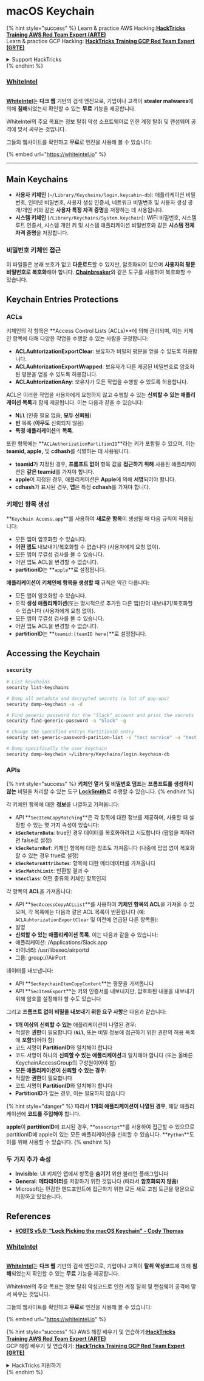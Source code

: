 # macOS Keychain

{% hint style="success" %}
Learn & practice AWS Hacking:<img src="../../.gitbook/assets/arte.png" alt="" data-size="line">[**HackTricks Training AWS Red Team Expert (ARTE)**](https://training.hacktricks.xyz/courses/arte)<img src="../../.gitbook/assets/arte.png" alt="" data-size="line">\
Learn & practice GCP Hacking: <img src="../../.gitbook/assets/grte.png" alt="" data-size="line">[**HackTricks Training GCP Red Team Expert (GRTE)**<img src="../../.gitbook/assets/grte.png" alt="" data-size="line">](https://training.hacktricks.xyz/courses/grte)

<details>

<summary>Support HackTricks</summary>

* Check the [**subscription plans**](https://github.com/sponsors/carlospolop)!
* **Join the** 💬 [**Discord group**](https://discord.gg/hRep4RUj7f) or the [**telegram group**](https://t.me/peass) or **follow** us on **Twitter** 🐦 [**@hacktricks\_live**](https://twitter.com/hacktricks\_live)**.**
* **Share hacking tricks by submitting PRs to the** [**HackTricks**](https://github.com/carlospolop/hacktricks) and [**HackTricks Cloud**](https://github.com/carlospolop/hacktricks-cloud) github repos.

</details>
{% endhint %}

### [WhiteIntel](https://whiteintel.io)

<figure><img src="../../.gitbook/assets/image (1227).png" alt=""><figcaption></figcaption></figure>

[**WhiteIntel**](https://whiteintel.io)는 **다크 웹** 기반의 검색 엔진으로, 기업이나 고객이 **stealer malwares**에 의해 **침해**되었는지 확인할 수 있는 **무료** 기능을 제공합니다.

WhiteIntel의 주요 목표는 정보 탈취 악성 소프트웨어로 인한 계정 탈취 및 랜섬웨어 공격에 맞서 싸우는 것입니다.

그들의 웹사이트를 확인하고 **무료**로 엔진을 사용해 볼 수 있습니다:

{% embed url="https://whiteintel.io" %}

***

## Main Keychains

* **사용자 키체인** (`~/Library/Keychains/login.keycahin-db`): 애플리케이션 비밀번호, 인터넷 비밀번호, 사용자 생성 인증서, 네트워크 비밀번호 및 사용자 생성 공개/개인 키와 같은 **사용자 특정 자격 증명**을 저장하는 데 사용됩니다.
* **시스템 키체인** (`/Library/Keychains/System.keychain`): WiFi 비밀번호, 시스템 루트 인증서, 시스템 개인 키 및 시스템 애플리케이션 비밀번호와 같은 **시스템 전체 자격 증명**을 저장합니다.

### 비밀번호 키체인 접근

이 파일들은 본래 보호가 없고 **다운로드**할 수 있지만, 암호화되어 있으며 **사용자의 평문 비밀번호로 복호화**해야 합니다. [**Chainbreaker**](https://github.com/n0fate/chainbreaker)와 같은 도구를 사용하여 복호화할 수 있습니다.

## Keychain Entries Protections

### ACLs

키체인의 각 항목은 **Access Control Lists (ACLs)**에 의해 관리되며, 이는 키체인 항목에 대해 다양한 작업을 수행할 수 있는 사람을 규정합니다:

* **ACLAuhtorizationExportClear**: 보유자가 비밀의 평문을 얻을 수 있도록 허용합니다.
* **ACLAuhtorizationExportWrapped**: 보유자가 다른 제공된 비밀번호로 암호화된 평문을 얻을 수 있도록 허용합니다.
* **ACLAuhtorizationAny**: 보유자가 모든 작업을 수행할 수 있도록 허용합니다.

ACL은 이러한 작업을 사용자에게 요청하지 않고 수행할 수 있는 **신뢰할 수 있는 애플리케이션 목록**과 함께 제공됩니다. 이는 다음과 같을 수 있습니다:

* **N`il`** (인증 필요 없음, **모두 신뢰됨**)
* **빈** 목록 (**아무도** 신뢰되지 않음)
* **특정 애플리케이션**의 **목록**.

또한 항목에는 **`ACLAuthorizationPartitionID`**라는 키가 포함될 수 있으며, 이는 **teamid, apple,** 및 **cdhash**를 식별하는 데 사용됩니다.

* **teamid**가 지정된 경우, **프롬프트 없이** 항목 값을 **접근하기 위해** 사용된 애플리케이션은 **같은 teamid**를 가져야 합니다.
* **apple**이 지정된 경우, 애플리케이션은 **Apple**에 의해 **서명**되어야 합니다.
* **cdhash**가 표시된 경우, **앱**은 특정 **cdhash**를 가져야 합니다.

### 키체인 항목 생성

**`Keychain Access.app`**를 사용하여 **새로운** **항목**이 생성될 때 다음 규칙이 적용됩니다:

* 모든 앱이 암호화할 수 있습니다.
* **어떤 앱도** 내보내기/복호화할 수 없습니다 (사용자에게 요청 없이).
* 모든 앱이 무결성 검사를 볼 수 있습니다.
* 어떤 앱도 ACL을 변경할 수 없습니다.
* **partitionID**는 **`apple`**로 설정됩니다.

**애플리케이션이 키체인에 항목을 생성할 때** 규칙은 약간 다릅니다:

* 모든 앱이 암호화할 수 있습니다.
* 오직 **생성 애플리케이션**(또는 명시적으로 추가된 다른 앱)만이 내보내기/복호화할 수 있습니다 (사용자에게 요청 없이).
* 모든 앱이 무결성 검사를 볼 수 있습니다.
* 어떤 앱도 ACL을 변경할 수 없습니다.
* **partitionID**는 **`teamid:[teamID here]`**로 설정됩니다.

## Accessing the Keychain

### `security`
```bash
# List keychains
security list-keychains

# Dump all metadata and decrypted secrets (a lot of pop-ups)
security dump-keychain -a -d

# Find generic password for the "Slack" account and print the secrets
security find-generic-password -a "Slack" -g

# Change the specified entrys PartitionID entry
security set-generic-password-parition-list -s "test service" -a "test acount" -S

# Dump specifically the user keychain
security dump-keychain ~/Library/Keychains/login.keychain-db
```
### APIs

{% hint style="success" %}
**키체인 열거 및 비밀번호 덤프**는 **프롬프트를 생성하지 않는** 비밀을 처리할 수 있는 도구 [**LockSmith**](https://github.com/its-a-feature/LockSmith)로 수행할 수 있습니다.
{% endhint %}

각 키체인 항목에 대한 **정보**를 나열하고 가져옵니다:

* API **`SecItemCopyMatching`**은 각 항목에 대한 정보를 제공하며, 사용할 때 설정할 수 있는 몇 가지 속성이 있습니다:
* **`kSecReturnData`**: true인 경우 데이터를 복호화하려고 시도합니다 (팝업을 피하려면 false로 설정)
* **`kSecReturnRef`**: 키체인 항목에 대한 참조도 가져옵니다 (나중에 팝업 없이 복호화할 수 있는 경우 true로 설정)
* **`kSecReturnAttributes`**: 항목에 대한 메타데이터를 가져옵니다
* **`kSecMatchLimit`**: 반환할 결과 수
* **`kSecClass`**: 어떤 종류의 키체인 항목인지

각 항목의 **ACL**을 가져옵니다:

* API **`SecAccessCopyACLList`**를 사용하여 **키체인 항목의 ACL**을 가져올 수 있으며, 각 목록에는 다음과 같은 ACL 목록이 반환됩니다 (예: `ACLAuhtorizationExportClear` 및 이전에 언급된 다른 항목들):
* 설명
* **신뢰할 수 있는 애플리케이션 목록**. 이는 다음과 같을 수 있습니다:
* 애플리케이션: /Applications/Slack.app
* 바이너리: /usr/libexec/airportd
* 그룹: group://AirPort

데이터를 내보냅니다:

* API **`SecKeychainItemCopyContent`**는 평문을 가져옵니다
* API **`SecItemExport`**는 키와 인증서를 내보내지만, 암호화된 내용을 내보내기 위해 암호를 설정해야 할 수도 있습니다

그리고 **프롬프트 없이 비밀을 내보내기 위한 요구 사항**은 다음과 같습니다:

* **1개 이상의 신뢰할 수 있는** 애플리케이션이 나열된 경우:
* 적절한 **권한**이 필요합니다 (**`Nil`**, 또는 비밀 정보에 접근하기 위한 권한의 허용 목록에 **포함**되어야 함)
* 코드 서명이 **PartitionID**와 일치해야 합니다
* 코드 서명이 하나의 **신뢰할 수 있는 애플리케이션**과 일치해야 합니다 (또는 올바른 KeychainAccessGroup의 구성원이어야 함)
* **모든 애플리케이션이 신뢰할 수 있는 경우**:
* 적절한 **권한**이 필요합니다
* 코드 서명이 **PartitionID**와 일치해야 합니다
* **PartitionID**가 없는 경우, 이는 필요하지 않습니다

{% hint style="danger" %}
따라서 **1개의 애플리케이션이 나열된 경우**, 해당 애플리케이션에 **코드를 주입해야** 합니다.

**apple**이 **partitionID**에 표시된 경우, **`osascript`**를 사용하여 접근할 수 있으므로 partitionID에 apple이 있는 모든 애플리케이션을 신뢰할 수 있습니다. **`Python`**도 이를 위해 사용할 수 있습니다.
{% endhint %}

### 두 가지 추가 속성

* **Invisible**: UI 키체인 앱에서 항목을 **숨기기** 위한 불리언 플래그입니다
* **General**: **메타데이터**를 저장하기 위한 것입니다 (따라서 **암호화되지 않음**)
* Microsoft는 민감한 엔드포인트에 접근하기 위한 모든 새로 고침 토큰을 평문으로 저장하고 있었습니다.

## References

* [**#OBTS v5.0: "Lock Picking the macOS Keychain" - Cody Thomas**](https://www.youtube.com/watch?v=jKE1ZW33JpY)

### [WhiteIntel](https://whiteintel.io)

<figure><img src="../../.gitbook/assets/image (1227).png" alt=""><figcaption></figcaption></figure>

[**WhiteIntel**](https://whiteintel.io)는 **다크 웹** 기반의 검색 엔진으로, 기업이나 고객이 **탈취 악성코드**에 의해 **침해**되었는지 확인할 수 있는 **무료** 기능을 제공합니다.

WhiteIntel의 주요 목표는 정보 탈취 악성코드로 인한 계정 탈취 및 랜섬웨어 공격에 맞서 싸우는 것입니다.

그들의 웹사이트를 확인하고 **무료**로 엔진을 사용해 볼 수 있습니다:

{% embed url="https://whiteintel.io" %}

{% hint style="success" %}
AWS 해킹 배우기 및 연습하기:<img src="../../.gitbook/assets/arte.png" alt="" data-size="line">[**HackTricks Training AWS Red Team Expert (ARTE)**](https://training.hacktricks.xyz/courses/arte)<img src="../../.gitbook/assets/arte.png" alt="" data-size="line">\
GCP 해킹 배우기 및 연습하기: <img src="../../.gitbook/assets/grte.png" alt="" data-size="line">[**HackTricks Training GCP Red Team Expert (GRTE)**<img src="../../.gitbook/assets/grte.png" alt="" data-size="line">](https://training.hacktricks.xyz/courses/grte)

<details>

<summary>HackTricks 지원하기</summary>

* [**구독 계획**](https://github.com/sponsors/carlospolop) 확인하기!
* **💬 [**Discord 그룹**](https://discord.gg/hRep4RUj7f) 또는 [**텔레그램 그룹**](https://t.me/peass)에 참여하거나, **Twitter** 🐦 [**@hacktricks\_live**](https://twitter.com/hacktricks\_live)**를 팔로우하세요.**
* **해킹 팁을 공유하려면 [**HackTricks**](https://github.com/carlospolop/hacktricks) 및 [**HackTricks Cloud**](https://github.com/carlospolop/hacktricks-cloud) 깃허브 리포지토리에 PR을 제출하세요.**

</details>
{% endhint %}
